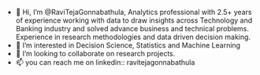 - 👋 Hi, I’m @RaviTejaGonnabathula, Analytics professional with 2.5+ years of experience working with data to draw insights across Technology and Banking industry 
and solved advance business and technical problems. Experience in research methodologies and data driven decision making.
- 👀 I’m interested in Decision Science, Statistics and Machine Learning
- 💞️ I’m looking to collaborate on research projects.
- 📫 you can reach me on linkedin::  ravitejagonnabathula

<!---
RaviTejaGonnabathula/RaviTejaGonnabathula is a ✨ special ✨ repository because its `README.md` (this file) appears on your GitHub profile.
You can click the Preview link to take a look at your changes.
--->


